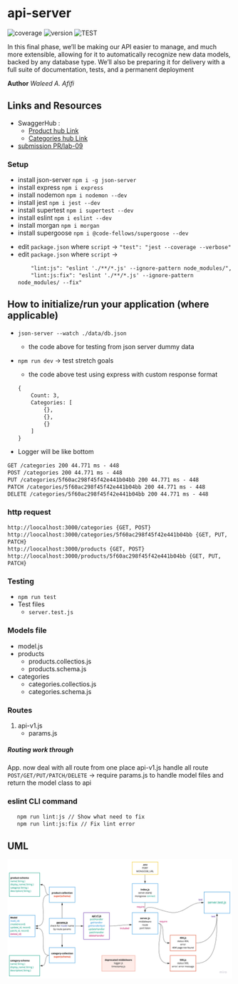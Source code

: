 # api-server
![coverage](https://img.shields.io/badge/coverage-100%25-yellowgreen) ![version](https://img.shields.io/badge/version-0.0.4-blue) ![TEST](https://img.shields.io/badge/Test-100%-brightgreen)

In this final phase, we’ll be making our API easier to manage, and much more extensible, allowing for it to automatically recognize new data models, backed by any database type. We’ll also be preparing it for delivery with a full suite of documentation, tests, and a permanent deployment

**Author** _Waleed A. Afifi_

 ## Links and Resources
- SwaggerHub : 
   - [Product hub Link](https://app.swaggerhub.com/apis/wafifi/products/0.1)
   - [Categories hub Link](https://app.swaggerhub.com/apis/wafifi/class08-categoory/0.1)
- [submission PR/lab-09 ](https://github.com/waleedafifi-401-advanced-javascript/api-server/pull/5)
 

### Setup

- install json-server `npm i -g json-server`
- install express `npm i express`
- install nodemon `npm i nodemon --dev`
- install jest `npm i jest --dev`
- install supertest `npm i supertest --dev`
- install eslint `npm i eslint --dev`
- install morgan `npm i morgan`
- install supergoose `npm i @code-fellows/supergoose --dev`


* edit `package.json` where `script` -> `"test": "jest --coverage --verbose"`
* edit `package.json` where `script` -> 
   ```
       "lint:js": "eslint './**/*.js' --ignore-pattern node_modules/",
       "lint:js:fix": "eslint './**/*.js' --ignore-pattern node_modules/ --fix"

   ```
## How to initialize/run your application (where applicable)

* `json-server --watch ./data/db.json`
   * the code above for testing from json server dummy data
* `npm run dev` -> test stretch goals 
   * the code above test using express with custom response format
   ```
   {
       Count: 3,
       Categories: [
           {},
           {},
           {}
       ]
   } 
   ```

* Logger will be like bottom
```
GET /categories 200 44.771 ms - 448
POST /categories 200 44.771 ms - 448
PUT /categories/5f60ac298f45f42e441b04bb 200 44.771 ms - 448
PATCH /categories/5f60ac298f45f42e441b04bb 200 44.771 ms - 448
DELETE /categories/5f60ac298f45f42e441b04bb 200 44.771 ms - 448
```

### http request
```
http://loocalhost:3000/categories {GET, POST}
http://loocalhost:3000/categories/5f60ac298f45f42e441b04bb {GET, PUT, PATCH}
http://loocalhost:3000/products {GET, POST}
http://loocalhost:3000/products/5f60ac298f45f42e441b04bb {GET, PUT, PATCH}
```
 
### Testing
- `npm run test`
- Test files
   - `server.test.js`

### Models file
- model.js
- products
   - products.collectios.js
   - products.schema.js
- categories
   - categories.collectios.js
   - categories.schema.js

### Routes
1. api-v1.js
   * params.js

##### Routing work through
App. now deal with all route from one place api-v1.js handle all route `POST/GET/PUT/PATCH/DELETE` -> require params.js to handle model files and return the model class to api

### eslint CLI command
```
   npm run lint:js // Show what need to fix
   npm run lint:js:fix // Fix lint error

```
## UML

![UML Diagrame ](assets/uml3.jpg)
